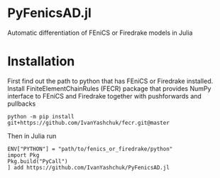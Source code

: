 # PyFenicsAD.jl
Automatic differentiation of FEniCS or Firedrake models in Julia

# Installation
First find out the path to python that has FEniCS or Firedrake installed.
Install FiniteElementChainRules (FECR) package that provides NumPy interface to FEniCS and Firedrake together with pushforwards and pullbacks

    python -m pip install git+https://github.com/IvanYashchuk/fecr.git@master

Then in Julia run

    ENV["PYTHON"] = "path/to/fenics_or_firedrake/python"
    import Pkg
    Pkg.build("PyCall")
    ] add https://github.com/IvanYashchuk/PyFenicsAD.jl


